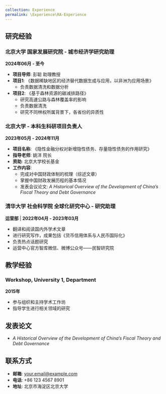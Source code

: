 ```yaml
---
collection: Experience
permalink: \Experience\RA-Experience
---
```


## 研究经验

### 北京大学 国家发展研究院 - 城市经济学研究助理
**2024年06月 - 至今**

- **项目导师**: 彭聪 助理教授
- **项目1**: 《数据稀缺地区的经济替代数据生成与应用，以非洲为应用场景》
  - 负责数据清洗和数据分析
- **项目2**: 《基于森林资源的碳减排路径》
  - 研究高速公路与森林覆盖率的影响
  - 负责数据清洗
  - 研究不同林权所属背景下，各省份的异质性

### 北京大学 - 本科生科研项目负责人
**2023年05月 - 2024年11月**

- **项目名称**: 《隐性金融分权对新增隐性债务、存量隐性债务的作用研究》
- **指导老师**: 姚洋 院长
- **资助**: 北京大学校长基金
- **工作内容**:
  - 完成对中国财政体制的梳理（综述文章）
  - 掌握中国财政发展历程的基本情况
  - 发表会议论文: *A Historical Overview of the Development of China’s Fiscal Theory and Debt Governance*

### 清华大学 社会科学院 全球化研究中心 - 研究助理
**运营部** | **2022年04月 - 2023年03月**

- 翻译和阅读国内外学术文章
- 进行研究写作，成果包括《货币信用体系与人民币国际化》
- 负责热点话题研究
- 运营中心官方智库微信、微博公众号——民智研究院

## 教学经验

### Workshop, University 1, Department
**2015年**

- 参与组织和主持学术工作坊
- 指导学生进行相关领域的研究

## 发表论文

- *A Historical Overview of the Development of China’s Fiscal Theory and Debt Governance*

## 联系方式

- **邮箱**: your.email@example.com
- **电话**: +86 123 4567 8901
- **地址**: 北京市海淀区北京大学
